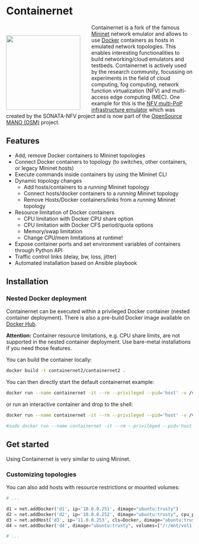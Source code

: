 # Containernet

<img align="left" width="200" height="200" style="margin: 30px 30px 0 0;" src="/assets/logo.png" />

Containernet is a fork of the famous [Mininet](http://mininet.org) network emulator and allows to use [Docker](https://www.docker.com) containers as hosts in emulated network topologies. This enables interesting functionalities to build networking/cloud emulators and testbeds. Containernet is actively used by the research community, focussing on experiments in the field of cloud computing, fog computing, network function virtualization (NFV) and multi-access edge computing (MEC). One example for this is the [NFV multi-PoP infrastructure emulator](https://github.com/sonata-nfv/son-emu) which was created by the SONATA-NFV project and is now part of the [OpenSource MANO (OSM)](https://osm.etsi.org) project.

## Features

- Add, remove Docker containers to Mininet topologies
- Connect Docker containers to topology (to switches, other containers, or legacy Mininet hosts)
- Execute commands inside containers by using the Mininet CLI
- Dynamic topology changes
  - Add hosts/containers to a _running_ Mininet topology
  - Connect hosts/docker containers to a _running_ Mininet topology
  - Remove Hosts/Docker containers/links from a _running_ Mininet topology
- Resource limitation of Docker containers
  - CPU limitation with Docker CPU share option
  - CPU limitation with Docker CFS period/quota options
  - Memory/swap limitation
  - Change CPU/mem limitations at runtime!
- Expose container ports and set environment variables of containers through Python API
- Traffic control links (delay, bw, loss, jitter)
- Automated installation based on Ansible playbook

## Installation

### Nested Docker deployment

Containernet can be executed within a privileged Docker container (nested container deployment). There is also a pre-build Docker image available on [Docker Hub](https://hub.docker.com/r/containernet/containernet/).

**Attention:** Container resource limitations, e.g. CPU share limits, are not supported in the nested container deployment. Use bare-metal installations if you need those features.

You can build the container locally:

```bash
docker build -t containernet2/containernet2 . 
```

You can then directly start the default containernet example:

```bash
docker run --name containernet -it --rm --privileged --pid='host' -v /var/run/docker.sock:/var/run/docker.sock containernet2/containernet2
```

or run an interactive container and drop to the shell:

```bash
docker run --name containernet -it --rm --privileged --pid='host' -v /var/run/docker.sock:/var/run/docker.sock containernet2/containernet2 /bin/bash
```

```bash
#sudo docker run --name containernet -it --rm --privileged --pid='host' -v /var/run/docker.sock:/var/run/docker.sock --cap-add=ALL -d -v /dev:/dev -v /lib/modules:/lib/modules containernet2/containernet2 /bin/bash
```



## Get started

Using Containernet is very similar to using Mininet.



### Customizing topologies

You can also add hosts with resource restrictions or mounted volumes:

```python
# ...

d1 = net.addDocker('d1', ip='10.0.0.251', dimage="ubuntu:trusty")
d2 = net.addDocker('d2', ip='10.0.0.252', dimage="ubuntu:trusty", cpu_period=50000, cpu_quota=25000)
d3 = net.addHost('d3', ip='11.0.0.253', cls=Docker, dimage="ubuntu:trusty", cpu_shares=20)
d4 = net.addDocker('d4', dimage="ubuntu:trusty", volumes=["/:/mnt/vol1:rw"])

# ...
```
